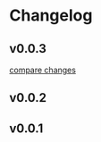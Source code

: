 # Changelog

## v0.0.3

[compare changes](https://github.com/ovchinnikov-lxs/n3-workspace/compare/v0.0.2...v0.0.3)

## v0.0.2

## v0.0.1
